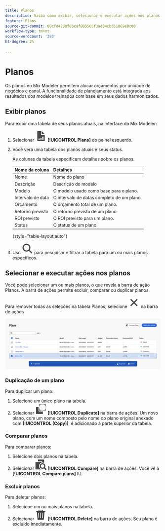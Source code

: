 ```yaml
---
title: Planos
description: Saiba como exibir, selecionar e executar ações nos planos no Mix Modeler.
feature: Plans
source-git-commit: 08cfd4239f6bcaf885565f3ae04cbd51869e8c00
workflow-type: tm+mt
source-wordcount: '293'
ht-degree: 2%

---
```



# Planos

Os planos no Mix Modeler permitem alocar orçamentos por unidade de negócios e canal. A funcionalidade de planejamento está integrada aos resultados dos modelos treinados com base em seus dados harmonizados.


## Exibir planos

Para exibir uma tabela de seus planos atuais, na interface do Mix Modeler:

1. Selecionar ![](../assets/icons/FileChart.svg) **[!UICONTROL Plans]** do painel esquerdo.

1. Você verá uma tabela dos planos atuais e seus status.

   As colunas da tabela especificam detalhes sobre os planos.

   | Nome da coluna | Detalhes |
   |---|---|
   | Nome | Nome do plano |
   | Descrição | Descrição do modelo |
   | Modelo | O modelo usado como base para o plano. |
   | Intervalo de data | O intervalo de datas completo de um plano. |
   | Orçamento | O orçamento total de um plano. |
   | Retorno previsto | O retorno previsto de um plano |
   | ROI previsto | O ROI previsto para um plano. |
   | Status | O status de um plano. |

   {style="table-layout:auto"}

1. Uso ![Pesquisar](../assets/icons/Search.svg) para pesquisar e filtrar a tabela para um ou mais planos específicos.


## Selecionar e executar ações nos planos

Você pode selecionar um ou mais planos, o que revela a barra de ação Planos. A barra de ações permite excluir, comparar ou duplicar planos.

Para remover todas as seleções na tabela Planos, selecione ![Fechar](../assets/icons/Close.svg) na barra de ações

![Barra de ação Planos](../assets/plans-action-bar.png)

### Duplicação de um plano

Para duplicar um plano:

1. Selecione um único plano na tabela.
1. Selecionar ![Copiar](../assets/icons/Copy.svg) **[!UICONTROL Duplicate]** na barra de ações. Um novo plano, com um nome composto pelo nome do plano original anexado com **[!UICONTROL (Copy)]**, é adicionado à parte superior da tabela.

### Comparar planos

Para comparar planos:

1. Selecione dois planos na tabela.
1. Selecionar ![Comparar](../assets/icons/Compare.svg) **[!UICONTROL Compare]** na barra de ações. Você vê a **[!UICONTROL Compare plans]** IU.


### Excluir planos

Para deletar planos:

1. Selecione um ou mais planos na tabela.
1. Selecionar ![Excluir](../assets/icons/Delete.svg) **[!UICONTROL Delete]** na barra de ações. Seu plano é excluído imediatamente.



